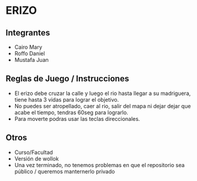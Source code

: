 # ERIZO

## Integrantes

- Cairo Mary
- Roffo Daniel
- Mustafa Juan

## Reglas de Juego / Instrucciones

 - El erizo debe cruzar la calle y luego el rio hasta llegar a su madriguera, tiene
hasta 3 vidas para lograr el objetivo.
 - No puedes ser atropellado, caer al rio, salir del mapa ni dejar dejar que acabe el 
tiempo, tendras 60seg para lograrlo.
 - Para moverte podras usar las teclas direccionales.
  
     
## Otros

- Curso/Facultad
- Versión de wollok
- Una vez terminado, no tenemos problemas en que el repositorio sea público / queremos manternerlo privado
